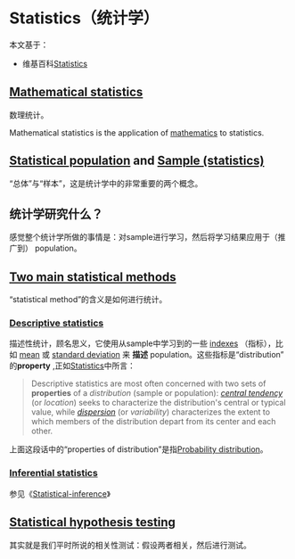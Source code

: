 # Statistics（统计学）

本文基于：

- 维基百科[Statistics](https://en.wikipedia.org/wiki/Statistics)

## [Mathematical statistics](https://en.wikipedia.org/wiki/Mathematical_statistics)

数理统计。

Mathematical statistics is the application of [mathematics](https://en.wikipedia.org/wiki/Mathematics) to statistics. 

## [Statistical population](https://en.wikipedia.org/wiki/Statistical_population) and [Sample (statistics)](https://en.wikipedia.org/wiki/Sample_(statistics))

“总体”与“样本”，这是统计学中的非常重要的两个概念。

## 统计学研究什么？

感觉整个统计学所做的事情是：对sample进行学习，然后将学习结果应用于（推广到） population。



## [Two main statistical methods](https://en.wikipedia.org/wiki/Statistics#Statistical_methods)

“statistical method”的含义是如何进行统计。

### [Descriptive statistics](https://en.wikipedia.org/wiki/Descriptive_statistics)

描述性统计，顾名思义，它使用从sample中学习到的一些  [indexes](https://en.wikipedia.org/wiki/Index_(statistics)) （指标），比如 [mean](https://en.wikipedia.org/wiki/Mean) 或 [standard deviation](https://en.wikipedia.org/wiki/Standard_deviation) 来 **描述** population。这些指标是“distribution” 的**property** ,正如[Statistics](https://en.wikipedia.org/wiki/Statistics)中所言：

> Descriptive statistics are most often concerned with two sets of **properties** of a *distribution* (sample or population): *[central tendency](https://en.wikipedia.org/wiki/Central_tendency)* (or *location*) seeks to characterize the distribution's central or typical value, while *[dispersion](https://en.wikipedia.org/wiki/Statistical_dispersion)* (or *variability*) characterizes the extent to which members of the distribution depart from its center and each other. 

上面这段话中的“properties of distribution”是指[Probability distribution](https://en.wikipedia.org/wiki/Probability_distribution)。

### [Inferential statistics](https://en.wikipedia.org/wiki/Statistical_inference)

参见《[Statistical-inference](./Statistical-inference.md)》





## [Statistical hypothesis testing](https://en.wikipedia.org/wiki/Statistical_hypothesis_testing)

其实就是我们平时所说的相关性测试：假设两者相关，然后进行测试。





